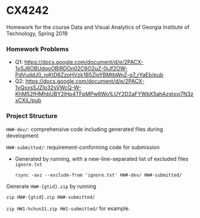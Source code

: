 # CX4242

Homework for the course Data and Visual Analytics of Georgia Institute of Technology, Spring 2019

### Homework Problems

- Q1: https://docs.google.com/document/d/e/2PACX-1vSJ6OBUdqoOBlRDOn02C6O2uZ-0jJf2OW-PdVuddJ0_joKtD6ZzoHVzk1B5ZloYBMtbWnZ-g7_rYaEb/pub
- Q2: https://docs.google.com/document/d/e/2PACX-1vQxxsSJZIp32sVWcQ-W-KhM52fHMhbUBY2lHp4TFpMPw6Wo1LUY2D2aFYWbX5ahAzstxxj7N3zxCXjL/pub

### Project Structure

`HW#-dev/`: comprehensive code including generated files during development

`HW#-submitted/`: requirement-conforming code for submission

- Generated by running, with a new-line-separated list of excluded files `ignore.txt`

  ```rsync -avz --exclude-from 'ignore.txt' HW#-dev/ HW#-submitted/```


Generate `HW#-{gtid}.zip` by running

  ```zip HW#-{gtid}.zip HW#-submitted/```

  ```zip HW1-hchun31.zip HW1-submitted/``` for example.